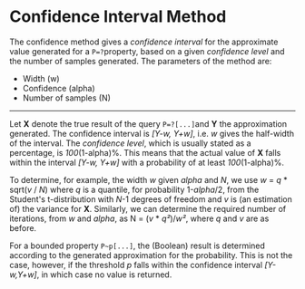# Confidence Interval Method

The confidence method gives a *confidence interval* for the approximate value generated for a `P=?`property, based on a given *confidence level* and the number of samples generated. The parameters of the method are:

- Width (w)
- Confidence (alpha)
- Number of samples (N)

---

Let **X** denote the true result of the query `P=?[...]`and **Y** the approximation generated. The confidence interval is *[Y-w, Y+w]*, i.e. *w* gives the half-width of the interval. The *confidence level*, which is usually stated as a percentage, is *100*(1-alpha)%. This means that the actual value of **X** falls within the interval *[Y-w, Y+w]* with a probability of at least *100*(1-alpha)%.

To determine, for example, the width *w* given *alpha* and *N*, we use _w_ = _q_ * sqrt(_v_ / _N_) where _q_ is a quantile, for probability 1-_alpha_/2, from the Student's t-distribution with _N_-1 degrees of freedom and _v_ is (an estimation of) the variance for **X**. Similarly, we can determine the required number of iterations, from _w_ and _alpha_, as N = (_v_ * *q²*)/*w²*, where *q* and _v_ are as before.


For a bounded property `P~p[...]`, the (Boolean) result is determined according to the generated approximation for the probability. This is not the case, however, if the threshold _p_ falls within the confidence interval *[Y-w,Y+w]*, in which case no value is returned.


